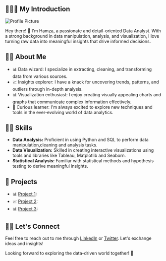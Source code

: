 ## 🙋🏻‍♂️ My Introduction 

![Profile Picture](https://media.licdn.com/dms/image/D4E16AQF8Idcz8FBNdw/profile-displaybackgroundimage-shrink_350_1400/0/1675851602657?e=1697068800&v=beta&t=iVATQtokEIkBiauYVFttrUq-MwdDse841G8ZPKsQCBY)

Hey there! 👋 I'm Hamza, a passionate and detail-oriented Data Analyst. With a strong background in data manipulation, analysis, and visualization, I love turning raw data into meaningful insights that drive informed decisions.

## 👋🏻 About Me 

- 📊 Data wizard: I specialize in extracting, cleaning, and transforming data from various sources.
- 📈 Insights explorer: I have a knack for uncovering trends, patterns, and outliers through in-depth analysis.
- 📊 Visualization enthusiast: I enjoy creating visually appealing charts and graphs that communicate complex information effectively.
- 🧠 Curious learner: I'm always excited to explore new techniques and tools in the ever-evolving world of data analytics.

## 💪🏻 Skills 

- **Data Analysis:** Proficient in using Python and SQL to perform data manipulation,cleaning and analysis tasks.
- **Data Visualization:** Skilled in creating interactive visualizations using tools and libraries like Tableau, Matplotlib and Seaborn.
- **Statistical Analysis:** Familiar with statistical methods and hypothesis testing to derive meaningful insights.

## 📂 Projects

- 📊 [Project 1](link_to_project_1): 
- 📈 [Project 2](link_to_project_2): 
- 📊 [Project 3](link_to_project_3):

## 🤝🏻 Let's Connect
Feel free to reach out to me through [LinkedIn](https://www.linkedin.com/in/hamzaafzalv/) or [Twitter](https://twitter.com/hamzaav1). 
Let's exchange ideas and insights!

Looking forward to exploring the data-driven world together! 🚀

